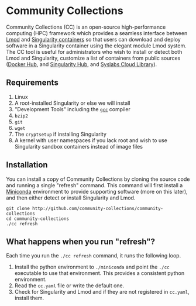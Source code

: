 # Community Collections

Community Collections (CC) is an open-source high-performance computing (HPC) framework which provides a seamless interface between [Lmod](https://lmod.readthedocs.io/en/latest/) and [Singularity containers](https://sylabs.io/singularity/) so that users can download and deploy software in a Singularity container using the elegant module Lmod system. The CC tool is useful for administrators who wish to install or detect both Lmod and Singularity, customize a list of containers from public sources ([Docker Hub](), and [Singularity Hub](https://singularity-hub.org/), and [Syslabs Cloud Library](https://cloud.sylabs.io/library)).

Requirements
------------

1. Linux
2. A root-installed Singularity or else we will install
3. "Development Tools" including the [`gcc`](https://gcc.gnu.org/) compiler
4. `bzip2`
5. `git`
6. `wget`
7. The `cryptsetup` if installing Singularity
8. A kernel with user namespaces if you lack root and wish to use Singularity sandbox containers instead of image files

Installation
------------

You can install a copy of Community Collections by cloning the source code and running a single "refresh" command. This command will first install a [Miniconda](https://docs.conda.io/en/latest/miniconda.html) environment to provide supporting software (more on this later), and then either detect or install Singularity and Lmod.

```
git clone http://github.com/community-collections/community-collections
cd community-collections
./cc refresh
```

What happens when you run "refresh"?
------------------------------------

Each time you run the `./cc refresh` command, it runs the following loop.

1. Install the python environment to `./miniconda` and point the `./cc` executable to use that environment. This provides a consistent python environment.
2. Read the `cc.yaml` file or write the default one.
3. Check for Singularity and Lmod and if they are not registered in `cc.yaml`, install them.